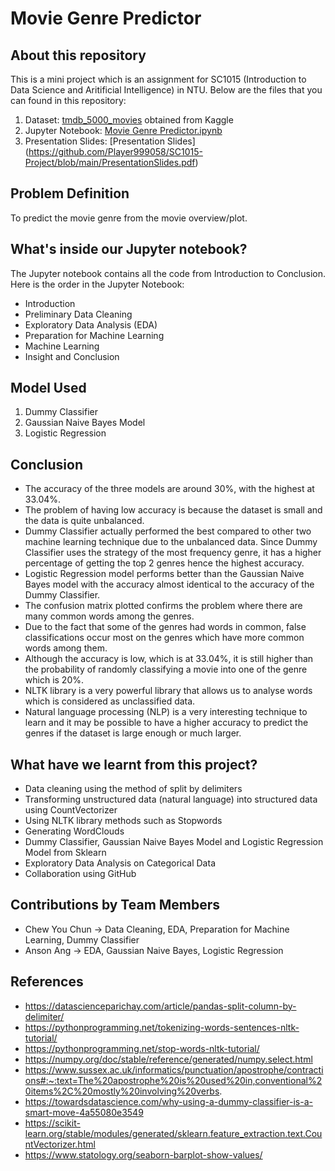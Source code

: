# Movie Genre Predictor

## About this repository
This is a mini project which is an assignment for SC1015 (Introduction to Data Science and Aritificial Intelligence) in NTU. Below are the files that you can found in this repository:

  1. Dataset: [tmdb_5000_movies](https://github.com/Player999058/SC1015-Project/blob/main/tmdb_5000_movies.csv) obtained from Kaggle
  2. Jupyter Notebook: [Movie Genre Predictor.ipynb](https://github.com/Player999058/SC1015-Project/blob/main/Movie%20Genre%20Predictor.ipynb)
  3. Presentation Slides: [Presentation Slides] (https://github.com/Player999058/SC1015-Project/blob/main/PresentationSlides.pdf)

## Problem Definition
To predict the movie genre from the movie overview/plot.

## What's inside our Jupyter notebook?
The Jupyter notebook contains all the code from Introduction to Conclusion. Here is the order in the Jupyter Notebook:

  - Introduction
  - Preliminary Data Cleaning 
  - Exploratory Data Analysis (EDA)
  - Preparation for Machine Learning
  - Machine Learning
  - Insight and Conclusion

## Model Used
1. Dummy Classifier
2. Gaussian Naive Bayes Model
3. Logistic Regression

## Conclusion
* The accuracy of the three models are around 30%, with the highest at 33.04%.
* The problem of having low accuracy is because the dataset is small and the data is quite unbalanced.
* Dummy Classifier actually performed the best compared to other two machine learning technique due to the unbalanced data. Since Dummy Classifier uses the strategy of the most frequency genre, it has a higher percentage of getting the top 2 genres hence the highest accuracy.
* Logistic Regression model performs better than the Gaussian Naive Bayes model with the accuracy almost identical to the accuracy of the Dummy Classifier.
* The confusion matrix plotted confirms the problem where there are many common words among the genres.
* Due to the fact that some of the genres had words in common, false classifications occur most on the genres which have more common words among them.
* Although the accuracy is low, which is at 33.04%, it is still higher than the probability of randomly classifying a movie into one of the genre which is 20%.
* NLTK library is a very powerful library that allows us to analyse words which is considered as unclassified data.
* Natural language processing (NLP) is a very interesting technique to learn and it may be possible to have a higher accuracy to predict the genres if the dataset is large enough or much larger.

## What have we learnt from this project?
* Data cleaning using the method of split by delimiters
* Transforming unstructured data (natural language) into structured data using CountVectorizer
* Using NLTK library methods such as Stopwords
* Generating WordClouds
* Dummy Classifier, Gaussian Naive Bayes Model and Logistic Regression Model from Sklearn
* Exploratory Data Analysis on Categorical Data
* Collaboration using GitHub

## Contributions by Team Members
- Chew You Chun -> Data Cleaning, EDA, Preparation for Machine Learning, Dummy Classifier
- Anson Ang -> EDA, Gaussian Naive Bayes, Logistic Regression

## References
- https://datascienceparichay.com/article/pandas-split-column-by-delimiter/
- https://pythonprogramming.net/tokenizing-words-sentences-nltk-tutorial/
- https://pythonprogramming.net/stop-words-nltk-tutorial/
- https://numpy.org/doc/stable/reference/generated/numpy.select.html
- https://www.sussex.ac.uk/informatics/punctuation/apostrophe/contractions#:~:text=The%20apostrophe%20is%20used%20in,conventional%20items%2C%20mostly%20involving%20verbs.
- https://towardsdatascience.com/why-using-a-dummy-classifier-is-a-smart-move-4a55080e3549
- https://scikit-learn.org/stable/modules/generated/sklearn.feature_extraction.text.CountVectorizer.html
- https://www.statology.org/seaborn-barplot-show-values/

